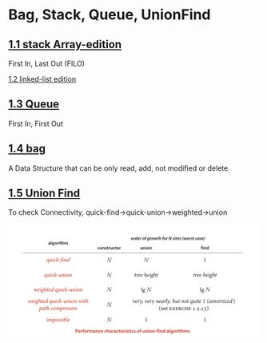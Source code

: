 # Bag, Stack, Queue, UnionFind  

## [1.1 stack Array-edition](./header/stack.h)  

First In, Last Out (FILO)  

[1.2 linked-list edition](./header/stack_LL.h)  

## [1.3 Queue](./header/queue.h)  

First In, First Out  

## [1.4 bag](./header//bag.h)  

A Data Structure that can be only read, add, not modified or delete.  


## [1.5 Union Find](./header/UF.h)  

To check Connectivity, quick-find->quick-union->weighted->union  

![UnionFind](./UnionFind.png)  






